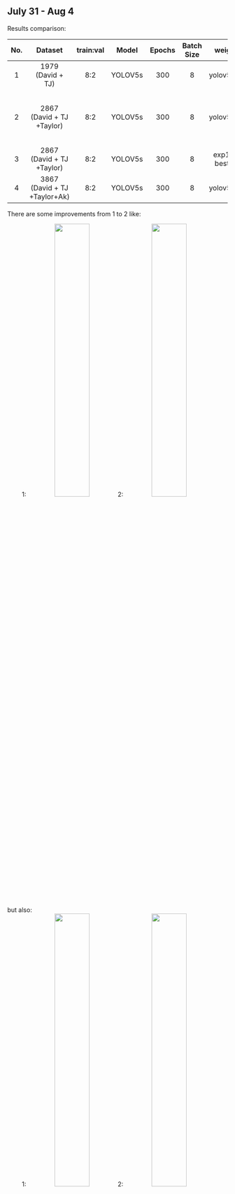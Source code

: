 ## July 31 - Aug 4

Results comparison:

|No.| Dataset  | train:val | Model | Epochs| Batch Size|weight|Hyper parameters| mAP@0.5|Training Time(hours)|Details|
|:---:| :-----:  | :-------: |:-----:|:-----:|:---------:|:------:|:-----------:|:----:|:---:|:----:|
|1| 1979 (David + TJ)  | 8:2| YOLOV5s |300|8|yolov5s.pt|[hyp](../results/exp16/hyp.yaml)|0.727|4.5|[exp16](../results/exp16)|
|2| 2867 (David + TJ +Taylor)  |  8:2| YOLOV5s|300|8|yolov5s.pt|[hyp](../results/exp17/hyp.yaml)|0.623 |early stops(no improvement observed in last 100 epochs)| [exp17](../results/exp17) |
|3| 2867 (David + TJ +Taylor)  |  8:2| YOLOV5s|300|8|exp17-best.pt|[hyp]()|0.628|early stops| [exp18](../results/exp18) |
|4| 3867 (David + TJ +Taylor+Ak)  |  8:2| YOLOV5s|300|8|yolov5s.pt|[hyp]()||| [exp19](../results/exp19) |


There are some improvements from 1 to 2 like: 

<div align="center">
1: <img src="https://github.com/tjboise/ITDintern/assets/95270677/bd6f2bcc-0be1-4466-bfaf-ae617e8c8feb" width=40%/> 
2: <img src="https://github.com/tjboise/ITDintern/assets/95270677/888c178f-a06b-4012-a36b-4bab81f3c2e0" width=40%/>
</div>
but also: 
<div align="center">
1: <img src="https://github.com/tjboise/ITDintern/assets/95270677/c7b13e6c-48cb-40d7-8b67-60f80d7a3ae8" width=40%/> 
2: <img src="https://github.com/tjboise/ITDintern/assets/95270677/42849452-2e02-4ab9-a549-2ad27d4ffdaf" width=40%/>
</div>

